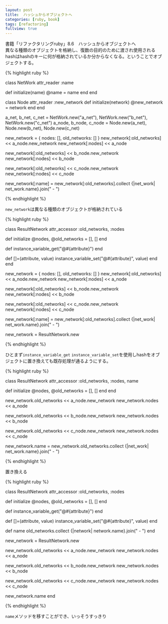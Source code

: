 ```yaml
---
layout: post
title:  ハッシュからオブジェクトへ
categories: [ruby, book]
tags: [refactoring]
fullview: true
---
```


書籍「リファクタリングruby」8.6　ハッシュからオブジェクトへ  
異なる種類のオブジェクトを格納し、復数の目的のために渡され使用されるhashはhashのキーに何が格納されているか分からなくなる。ということでオブジェクトする。

{% highlight ruby %}

class NetWork
  attr_reader :name

  def initialize(name)
    @name = name
  end
end

class Node
  attr_reader :new_network
  def initialize(network)
    @new_network = network
  end
end

a_net, b_net, c_net  = NetWork.new("a_net"), NetWork.new("b_net"), NetWork.new("c_net")
a_node, b_node, c_node = Node.new(a_net), Node.new(b_net), Node.new(c_net)

new_network = { nodes: [], old_networks: [] }
new_network[:old_networks] << a_node.new_network
new_network[:nodes] << a_node

new_network[:old_networks] << b_node.new_network
new_network[:nodes] << b_node

new_network[:old_networks] << c_node.new_network
new_network[:nodes] << c_node

new_network[:name] = new_network[:old_networks].collect {|net_work| net_work.name}.join(" - ")

{% endhighlight %}

`new_network`は異なる種類のオブジェクトが格納されている

{% highlight ruby %}

class ResultNetwork
  attr_accessor :old_networks, :nodes

  def initialize
    @nodes, @old_networks = [], []
  end

  def [](attribute)
    instance_variable_get("@#{attribute}")
  end

  def []=(attribute, value)
    instance_variable_set("@#{attribute}", value)
  end
end

new_network = { nodes: [], old_networks: [] }
new_network[:old_networks] << a_node.new_network
new_network[:nodes] << a_node

new_network[:old_networks] << b_node.new_network
new_network[:nodes] << b_node

new_network[:old_networks] << c_node.new_network
new_network[:nodes] << c_node

new_network[:name] = new_network[:old_networks].collect {|net_work| net_work.name}.join(" - ")

new_network = ResultNetwork.new

{% endhighlight %}

ひとまず`instance_variable_get` `instance_variable_set`を使用しhashをオブジェクトに置き換えても既存処理が通るようにする。

{% highlight ruby %}

class ResultNetwork
  attr_accessor :old_networks, :nodes, name

  def initialize
    @nodes, @old_networks = [], []
  end
end

new_network.old_networks << a_node.new_network
new_network.nodes << a_node

new_network.old_networks << b_node.new_network
new_network.nodes << b_node

new_network.old_networks << c_node.new_network
new_network.nodes << c_node

new_network.name = new_network.old_networks.collect {|net_work| net_work.name}.join(" - ")

{% endhighlight %}

置き換える

{% highlight ruby %}

class ResultNetwork
  attr_accessor :old_networks, :nodes

  def initialize
    @nodes, @old_networks = [], []
  end

  def [](attribute)
    instance_variable_get("@#{attribute}")
  end

  def []=(attribute, value)
    instance_variable_set("@#{attribute}", value)
  end

  def name
    old_networks.collect {|network| network.name}.join(" - ")
  end

  new_network = ResultNetwork.new

  new_network.old_networks << a_node.new_network
  new_network.nodes << a_node

  new_network.old_networks << b_node.new_network
  new_network.nodes << b_node

  new_network.old_networks << c_node.new_network
  new_network.nodes << c_node

  new_network.name
end

{% endhighlight %}

`name`メソッドを移すことができ、いっそうすっきり


